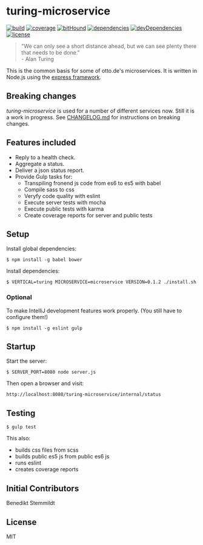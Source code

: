 # turing-microservice

[![build](https://travis-ci.org/otto-de/turing-microservice.svg)](https://travis-ci.org/otto-de/turing-microservice)
[![coverage](https://coveralls.io/repos/otto-de/turing-microservice/badge.svg?branch=master&service=github)](https://coveralls.io/github/otto-de/turing-microservice?branch=master)
[![bitHound](https://www.bithound.io/github/otto-de/turing-microservice/badges/score.svg)](https://www.bithound.io/github/otto-de/turing-microservice)
[![dependencies](https://img.shields.io/david/otto-de/turing-microservice.svg)](https://david-dm.org/otto-de/turing-microservice)
[![devDependencies](https://img.shields.io/david/dev/otto-de/turing-microservice.svg)](https://david-dm.org/otto-de/turing-microservice#info=devDependencies)
[![license](https://img.shields.io/npm/l/express.svg)](./LICENSE)

> "We can only see a short distance ahead, but we can see plenty there that needs to be done."<br/>- Alan Turing

This is the common basis for some of otto.de's microservices. It is written in Node.js using the [express framework](https://github.com/strongloop/express).

## Breaking changes

_turing-microservice_ is used for a number of different services now. Still it is a work in progress. See [CHANGELOG.md](./CHANGELOG.md) for instructions on breaking changes.

## Features included

* Reply to a health check.
* Aggregate a status.
* Deliver a json status report.
* Provide Gulp tasks for:
  * Transpiling fronend js code from es6 to es5 with babel
  * Compile sass to css
  * Veryfy code quality with eslint
  * Execute server tests with mocha
  * Execute public tests with karma
  * Create coverage reports for server and public tests

## Setup

Install global dependencies:

    $ npm install -g babel bower

Install dependencies:

    $ VERTICAL=turing MICROSERVICE=microservice VERSION=0.1.2 ./install.sh

### Optional

To make IntelliJ development features work properly. (You still have to configure them!)

    $ npm install -g eslint gulp

## Startup
  
Start the server:

    $ SERVER_PORT=8080 node server.js
    
Then open a browser and visit:

    http://localhost:8080/turing-microservice/internal/status
    
## Testing
  
    $ gulp test

This also:

* builds css files from scss
* builds public es5 js from public es6 js
* runs eslint
* creates coverage reports

## Initial Contributors

Benedikt Stemmildt

## License

MIT
